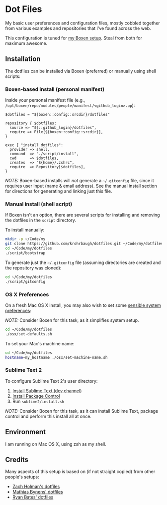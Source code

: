 # Dot Files 

My basic user preferences and configuration files, mostly cobbled together from
various examples and repositories that I've found across the web.

This configuration is tuned for [my Boxen setup][my-boxen]. Steal from both for maximum awesome.

## Installation

The dotfiles can be installed via Boxen (preferred) or manually using shell scripts:

### Boxen-based install (personal manifest)

Inside your personal manifest file (e.g., `/opt/boxen/repo/modules/people/manifest/<github_login>.pp`):

``` puppet
$dotfiles = "${boxen::config::srcdir}/dotfiles"

repository { $dotfiles:
  source => "${::github_login}/dotfiles",
  require => File[${boxen::config::srcdir}],
}

exec { "install dotfiles":
  provider => shell,
  command  => "./script/install",
  cwd      => $dotfiles,
  creates  => "${home}/.zshrc",
  require  => Repository[$dotfiles],
}
```

_NOTE:_ Boxen-based installs will _not_ generate a `~/.gitconfig` file, since it requires user input (name & email address). See the manual install section for directions for generating and linking just this file.

### Manual install (shell script)

If Boxen isn't an option, there are several scripts for installing and removing the dotfiles in the `script` directory.

To install manually:

``` sh
mkdir -p ~/Code/my
git clone https://github.com/krohrbaugh/dotfiles.git ~/Code/my/dotfiles
cd ~/Code/my/dotfiles
./script/bootstrap
```

To generate just the `~/.gitconfig` file (assuming directories are created and the repository was cloned):

``` sh
cd ~/Code/my/dotfiles
./script/gitconfig
```

### OS X Preferences

On a fresh Mac OS X install, you may also wish to set some 
[sensible system preferences][0]:

_NOTE:_ Consider Boxen for this task, as it simplifies system setup.

``` sh
cd ~/Code/my/dotfiles
./osx/set-defaults.sh
```

To set your Mac's machine name:

``` sh
cd ~/Code/my/dotfiles
hostname=my_hostname ./osx/set-machine-name.sh
```

### Sublime Text 2

To configure Sublime Text 2's user directory:

1. [Install Sublime Text (dev channel)][2]
1. [Install Package Control][3]
1. Run `sublime2/install.sh`

_NOTE:_ Consider Boxen for this task, as it can install Sublime Text, package control and perform this install all at once.

## Environment

I am running on Mac OS X, using zsh as my shell.

## Credits

Many aspects of this setup is based on (if not straight copied) from other people's setups:

 - [Zach Holman's dotfiles][4]
 - [Mathias Bynens' dotfiles][0]
 - [Ryan Bates' dotfiles][1]

[0]: https://github.com/mathiasbynens/dotfiles
[1]: https://github.com/ryanb/dotfiles/
[2]: http://www.sublimetext.com/dev
[3]: http://wbond.net/sublime_packages/package_control/installation
[4]: https://github.com/holman/dotfiles/
[my-boxen]: https://github.com/krohrbaugh/my-boxen

